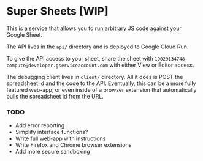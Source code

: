 # Super Sheets **[WIP]**

This is a service that allows you to run arbitrary JS code against your Google Sheet.

The API lives in the `api/` directory and is deployed to Google Cloud Run.

To give the API access to your sheet, share the sheet with `19029134748-compute@developer.gserviceaccount.com` with either View or Editor access.

The debugging client lives in `client/` directory. All it does is POST the spreadsheet id and the code to the API. Eventually, this can be a more fully featured web-app, or even inside of a browser extension that automatically pulls the spreadsheet id from the URL.

### TODO

- Add error reporting
- Simplify interface functions?
- Write full web-app with instructions
- Write Firefox and Chrome browser extensions
- Add more secure sandboxing
